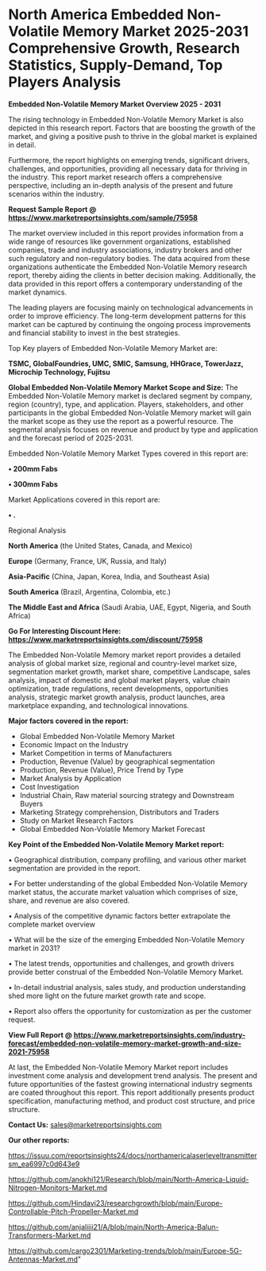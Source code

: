 # North America Embedded Non-Volatile Memory Market 2025-2031 Comprehensive Growth, Research Statistics, Supply-Demand,  Top Players Analysis

<Strong> Embedded Non-Volatile Memory Market Overview 2025 - 2031</strong>

The rising technology in Embedded Non-Volatile Memory Market is also depicted in this research report. Factors that are boosting the growth of the market, and giving a positive push to thrive in the global market is explained in detail.

Furthermore, the report highlights on emerging trends, significant drivers, challenges, and opportunities, providing all necessary data for thriving in the industry. This report market research offers a comprehensive perspective, including an in-depth analysis of the present and future scenarios within the industry.

<strong>Request Sample Report @ <a href=https://www.marketreportsinsights.com/sample/75958>https://www.marketreportsinsights.com/sample/75958</a></strong>

The market overview included in this report provides information from a wide range of resources like government organizations, established companies, trade and industry associations, industry brokers and other such regulatory and non-regulatory bodies. The data acquired from these organizations authenticate the Embedded Non-Volatile Memory research report, thereby aiding the clients in better decision making. Additionally, the data provided in this report offers a contemporary understanding of the market dynamics.

The leading players are focusing mainly on technological advancements in order to improve efficiency. The long-term development patterns for this market can be captured by continuing the ongoing process improvements and financial stability to invest in the best strategies.

Top Key players of Embedded Non-Volatile Memory Market are:

<strong>TSMC, GlobalFoundries, UMC, SMIC, Samsung, HHGrace, TowerJazz, Microchip Technology, Fujitsu</strong>

<strong><b>Global Embedded Non-Volatile Memory Market Scope and Size:</b></strong>
The Embedded Non-Volatile Memory market is declared segment by company, region (country), type, and application. Players, stakeholders, and other participants in the global Embedded Non-Volatile Memory market will gain the market scope as they use the report as a powerful resource. The segmental analysis focuses on revenue and product by type and application and the forecast period of 2025-2031.

Embedded Non-Volatile Memory Market Types covered in this report are:

<strong>• 200mm Fabs

• 300mm Fabs</strong>

Market Applications covered in this report are:

<strong>• .</strong> 

Regional Analysis

<strong>North America</strong> (the United States, Canada, and Mexico)

<strong>Europe</strong> (Germany, France, UK, Russia, and Italy)

<strong>Asia-Pacific</strong> (China, Japan, Korea, India, and Southeast Asia)

<strong>South America</strong> (Brazil, Argentina, Colombia, etc.)

<strong>The Middle East and Africa</strong> (Saudi Arabia, UAE, Egypt, Nigeria, and South Africa)

<strong>Go For Interesting Discount Here: <a href=https://www.marketreportsinsights.com/discount/75958>https://www.marketreportsinsights.com/discount/75958</a></strong>

The Embedded Non-Volatile Memory market report provides a detailed analysis of global market size, regional and country-level market size, segmentation market growth, market share, competitive Landscape, sales analysis, impact of domestic and global market players, value chain optimization, trade regulations, recent developments, opportunities analysis, strategic market growth analysis, product launches, area marketplace expanding, and technological innovations.

<strong><b>Major factors covered in the report:</b></strong>
<ul>
  <li>Global Embedded Non-Volatile Memory Market </li>
  <li>Economic Impact on the Industry</li>
  <li>Market Competition in terms of Manufacturers</li>
  <li>Production, Revenue (Value) by geographical segmentation</li>
  <li>Production, Revenue (Value), Price Trend by Type</li>
  <li>Market Analysis by Application</li>
  <li>Cost Investigation</li>
  <li>Industrial Chain, Raw material sourcing strategy and Downstream Buyers</li>
  <li>Marketing Strategy comprehension, Distributors and Traders</li>
  <li>Study on Market Research Factors</li>
  <li>Global Embedded Non-Volatile Memory Market Forecast</li>
</ul>

<strong><b>Key Point of the Embedded Non-Volatile Memory Market report:</b></strong>

• Geographical distribution, company profiling, and various other market segmentation are provided in the report.

• For better understanding of the global Embedded Non-Volatile Memory market status, the accurate market valuation which comprises of size, share, and revenue are also covered.

• Analysis of the competitive dynamic factors better extrapolate the complete market overview

• What will be the size of the emerging Embedded Non-Volatile Memory market in 2031?

• The latest trends, opportunities and challenges, and growth drivers provide better construal of the Embedded Non-Volatile Memory Market.

• In-detail industrial analysis, sales study, and production understanding shed more light on the future market growth rate and scope.

• Report also offers the opportunity for customization as per the customer request.

<strong><b>View Full Report @ <a href=https://www.marketreportsinsights.com/industry-forecast/embedded-non-volatile-memory-market-growth-and-size-2021-75958>https://www.marketreportsinsights.com/industry-forecast/embedded-non-volatile-memory-market-growth-and-size-2021-75958</a></b></strong>


At last, the Embedded Non-Volatile Memory Market report includes investment come analysis and development trend analysis. The present and future opportunities of the fastest growing international industry segments are coated throughout this report. This report additionally presents product specification, manufacturing method, and product cost structure, and price structure.

<strong>Contact Us:</strong>
sales@marketreportsinsights.com

<strong>Our other reports:</strong>

<a href=https://issuu.com/reportsinsights24/docs/northamericalaserleveltransmittersm_ea6997c0d643e9>https://issuu.com/reportsinsights24/docs/northamericalaserleveltransmittersm_ea6997c0d643e9</a>

<a href=https://github.com/anokhi121/Research/blob/main/North-America-Liquid-Nitrogen-Monitors-Market.md>https://github.com/anokhi121/Research/blob/main/North-America-Liquid-Nitrogen-Monitors-Market.md</a>

<a href=https://github.com/Hindavi23/researchgrowth/blob/main/Europe-Controllable-Pitch-Propeller-Market.md>https://github.com/Hindavi23/researchgrowth/blob/main/Europe-Controllable-Pitch-Propeller-Market.md</a>

<a href=https://github.com/anjaliiii21/A/blob/main/North-America-Balun-Transformers-Market.md>https://github.com/anjaliiii21/A/blob/main/North-America-Balun-Transformers-Market.md</a>

<a href=https://github.com/cargo2301/Marketing-trends/blob/main/Europe-5G-Antennas-Market.md>https://github.com/cargo2301/Marketing-trends/blob/main/Europe-5G-Antennas-Market.md</a>"
